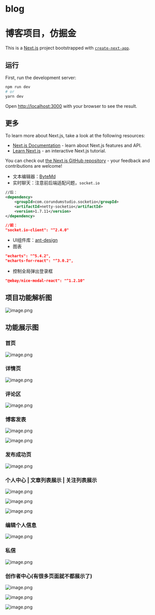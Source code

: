 # blog
博客项目，仿掘金
=======
This is a [Next.js](https://nextjs.org/) project bootstrapped with [`create-next-app`](https://github.com/vercel/next.js/tree/canary/packages/create-next-app).

## 运行
First, run the development server:

```bash
npm run dev
# or
yarn dev
```
Open [http://localhost:3000](http://localhost:3000) with your browser to see the result.
## 更多

To learn more about Next.js, take a look at the following resources:

- [Next.js Documentation](https://nextjs.org/docs) - learn about Next.js features and API.
- [Learn Next.js](https://nextjs.org/learn) - an interactive Next.js tutorial.

You can check out [the Next.js GitHub repository](https://github.com/vercel/next.js/) - your feedback and contributions are welcome!

- 文本编辑器：[ByteMd](https://bytemd.js.org/)
- 实时聊天：注意前后端适配问题，``socket.io``
```xml
//后：
<dependency>
    <groupId>com.corundumstudio.socketio</groupId>
    <artifactId>netty-socketio</artifactId>
    <version>1.7.11</version>
</dependency>
```
```json
//前：
"socket.io-client": "^2.4.0"
```
- UI组件库：[ant-design](https://ant.design/components)
- 图表 
```json
"echarts": "^5.4.2",
"echarts-for-react": "^3.0.2",
```
- 控制全局弹出登录框
```json
"@ebay/nice-modal-react": "^1.2.10"
```

## 项目功能解析图

![image.png](https://p6-juejin.byteimg.com/tos-cn-i-k3u1fbpfcp/e9392b94b8b944d284be54ef908e8515~tplv-k3u1fbpfcp-jj-mark:0:0:0:0:q75.image#?w=1324&h=1294&s=750056&e=png&b=ffffff)

## 功能展示图
### 首页
![image.png](https://p1-juejin.byteimg.com/tos-cn-i-k3u1fbpfcp/c98387af3ad24fe5a2d927f0fa10fa83~tplv-k3u1fbpfcp-jj-mark:0:0:0:0:q75.image#?w=1920&h=924&s=175079&e=png&b=fcfcfc)
### 详情页
![image.png](https://p1-juejin.byteimg.com/tos-cn-i-k3u1fbpfcp/b44963b109fe422e9f064b074879ec3a~tplv-k3u1fbpfcp-jj-mark:0:0:0:0:q75.image#?w=1920&h=924&s=233613&e=png&b=fcfcfc)
### 评论区
![image.png](https://p6-juejin.byteimg.com/tos-cn-i-k3u1fbpfcp/60aa14fc71f74514be46aae692ab7a07~tplv-k3u1fbpfcp-jj-mark:0:0:0:0:q75.image#?w=1920&h=924&s=132032&e=png&b=fbfbfb)
### 博客发表
![image.png](https://p3-juejin.byteimg.com/tos-cn-i-k3u1fbpfcp/aa1588cf4456473da5eeaee93b7b03f1~tplv-k3u1fbpfcp-jj-mark:0:0:0:0:q75.image#?w=1920&h=924&s=90570&e=png&b=fefefe)

![image.png](https://p6-juejin.byteimg.com/tos-cn-i-k3u1fbpfcp/b43b3db389c445b595c30dc789c79c02~tplv-k3u1fbpfcp-jj-mark:0:0:0:0:q75.image#?w=1920&h=924&s=98282&e=png&b=8b8b8b)
### 发布成功页

![image.png](https://p3-juejin.byteimg.com/tos-cn-i-k3u1fbpfcp/8837276b64134c868f2fed9b33091410~tplv-k3u1fbpfcp-jj-mark:0:0:0:0:q75.image#?w=1920&h=924&s=83827&e=png&b=fbfbfb)

### 个人中心 | 文章列表展示 | 关注列表展示
![image.png](https://p9-juejin.byteimg.com/tos-cn-i-k3u1fbpfcp/9ceb5b0daefb4a1b911d4fb43aebaa7c~tplv-k3u1fbpfcp-jj-mark:0:0:0:0:q75.image#?w=1920&h=924&s=186965&e=png&b=fbfbfb)

![image.png](https://p3-juejin.byteimg.com/tos-cn-i-k3u1fbpfcp/65daf77ed2eb4ca7a27e750b97335aad~tplv-k3u1fbpfcp-jj-mark:0:0:0:0:q75.image#?w=1920&h=924&s=185396&e=png&b=fcfcfc)

![image.png](https://p1-juejin.byteimg.com/tos-cn-i-k3u1fbpfcp/6d02b9db73ce4b52b384cf317463bf35~tplv-k3u1fbpfcp-jj-mark:0:0:0:0:q75.image#?w=1920&h=924&s=204799&e=png&b=fcfcfc)
### 编辑个人信息

![image.png](https://p9-juejin.byteimg.com/tos-cn-i-k3u1fbpfcp/78b1b8e30e9b4d879f68ac355a8065e4~tplv-k3u1fbpfcp-jj-mark:0:0:0:0:q75.image#?w=1920&h=924&s=79247&e=png&b=fcfcfc)
### 私信
![image.png](https://p9-juejin.byteimg.com/tos-cn-i-k3u1fbpfcp/7656352461444f049c6c3b6439eee86c~tplv-k3u1fbpfcp-jj-mark:0:0:0:0:q75.image#?w=1920&h=924&s=166068&e=png&b=fbfbfb)
### 创作者中心(有很多页面就不都展示了)

![image.png](https://p9-juejin.byteimg.com/tos-cn-i-k3u1fbpfcp/9472b751acfa42338b1c3db28180a563~tplv-k3u1fbpfcp-jj-mark:0:0:0:0:q75.image#?w=1920&h=924&s=149981&e=png&b=fbfbfb)

![image.png](https://p6-juejin.byteimg.com/tos-cn-i-k3u1fbpfcp/fc477700bd5b4e49940cb90eadbd3138~tplv-k3u1fbpfcp-jj-mark:0:0:0:0:q75.image#?w=1920&h=924&s=123997&e=png&b=fcfcfc)

![image.png](https://p6-juejin.byteimg.com/tos-cn-i-k3u1fbpfcp/4e63c1fa223d45259297d32934411f65~tplv-k3u1fbpfcp-jj-mark:0:0:0:0:q75.image#?w=1920&h=924&s=125122&e=png&b=fcfcfc)




